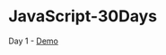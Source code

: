 # JavaScript-30Days

Day 1 - [Demo](https://misty1636.github.io/JavaScript-30Days/01%20-%20JavaScript%20Drum%20Kit/)
